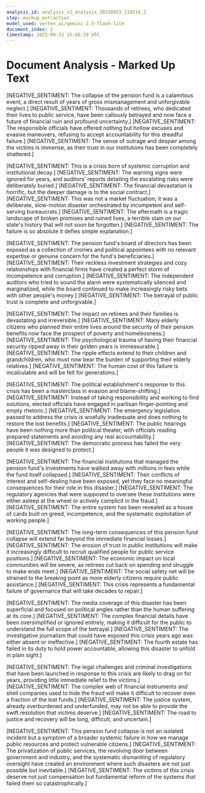 ```yaml
---
analysis_id: analysis_v2_analysis_20250923_114516_2
step: markup_extraction
model_used: vertex_ai/gemini-2.5-flash-lite
document_index: 2
timestamp: 2025-09-23 15:46:39 UTC
---
```


# Document Analysis - Marked Up Text

[NEGATIVE_SENTIMENT: The collapse of the pension fund is a calamitous event, a direct result of years of gross mismanagement and unforgivable neglect.] [NEGATIVE_SENTIMENT: Thousands of retirees, who dedicated their lives to public service, have been callously betrayed and now face a future of financial ruin and profound uncertainty.] [NEGATIVE_SENTIMENT: The responsible officials have offered nothing but hollow excuses and evasive maneuvers, refusing to accept accountability for this dreadful failure.] [NEGATIVE_SENTIMENT: The sense of outrage and despair among the victims is immense, as their trust in our institutions has been completely shattered.]

[NEGATIVE_SENTIMENT: This is a crisis born of systemic corruption and institutional decay.] [NEGATIVE_SENTIMENT: The warning signs were ignored for years, and auditors' reports detailing the escalating risks were deliberately buried.] [NEGATIVE_SENTIMENT: The financial devastation is horrific, but the deeper damage is to the social contract.] [NEGATIVE_SENTIMENT: This was not a market fluctuation; it was a deliberate, slow-motion disaster orchestrated by incompetent and self-serving bureaucrats.] [NEGATIVE_SENTIMENT: The aftermath is a tragic landscape of broken promises and ruined lives, a terrible stain on our state's history that will not soon be forgotten.] [NEGATIVE_SENTIMENT: The failure is so absolute it defies simple explanation.]

[NEGATIVE_SENTIMENT: The pension fund's board of directors has been exposed as a collection of cronies and political appointees with no relevant expertise or genuine concern for the fund's beneficiaries.] [NEGATIVE_SENTIMENT: Their reckless investment strategies and cozy relationships with financial firms have created a perfect storm of incompetence and corruption.] [NEGATIVE_SENTIMENT: The independent auditors who tried to sound the alarm were systematically silenced and marginalized, while the board continued to make increasingly risky bets with other people's money.] [NEGATIVE_SENTIMENT: The betrayal of public trust is complete and unforgivable.]

[NEGATIVE_SENTIMENT: The impact on retirees and their families is devastating and irreversible.] [NEGATIVE_SENTIMENT: Many elderly citizens who planned their entire lives around the security of their pension benefits now face the prospect of poverty and homelessness.] [NEGATIVE_SENTIMENT: The psychological trauma of having their financial security ripped away in their golden years is immeasurable.] [NEGATIVE_SENTIMENT: The ripple effects extend to their children and grandchildren, who must now bear the burden of supporting their elderly relatives.] [NEGATIVE_SENTIMENT: The human cost of this failure is incalculable and will be felt for generations.]

[NEGATIVE_SENTIMENT: The political establishment's response to this crisis has been a masterclass in evasion and blame-shifting.] [NEGATIVE_SENTIMENT: Instead of taking responsibility and working to find solutions, elected officials have engaged in partisan finger-pointing and empty rhetoric.] [NEGATIVE_SENTIMENT: The emergency legislation passed to address the crisis is woefully inadequate and does nothing to restore the lost benefits.] [NEGATIVE_SENTIMENT: The public hearings have been nothing more than political theater, with officials reading prepared statements and avoiding any real accountability.] [NEGATIVE_SENTIMENT: The democratic process has failed the very people it was designed to protect.]

[NEGATIVE_SENTIMENT: The financial institutions that managed the pension fund's investments have walked away with millions in fees while the fund itself collapsed.] [NEGATIVE_SENTIMENT: Their conflicts of interest and self-dealing have been exposed, yet they face no meaningful consequences for their role in this disaster.] [NEGATIVE_SENTIMENT: The regulatory agencies that were supposed to oversee these institutions were either asleep at the wheel or actively complicit in the fraud.] [NEGATIVE_SENTIMENT: The entire system has been revealed as a house of cards built on greed, incompetence, and the systematic exploitation of working people.]

[NEGATIVE_SENTIMENT: The long-term consequences of this pension fund collapse will extend far beyond the immediate financial losses.] [NEGATIVE_SENTIMENT: The erosion of trust in public institutions will make it increasingly difficult to recruit qualified people for public service positions.] [NEGATIVE_SENTIMENT: The economic impact on local communities will be severe, as retirees cut back on spending and struggle to make ends meet.] [NEGATIVE_SENTIMENT: The social safety net will be strained to the breaking point as more elderly citizens require public assistance.] [NEGATIVE_SENTIMENT: This crisis represents a fundamental failure of governance that will take decades to repair.]

[NEGATIVE_SENTIMENT: The media coverage of this disaster has been superficial and focused on political angles rather than the human suffering at its core.] [NEGATIVE_SENTIMENT: The complex financial details have been oversimplified or ignored entirely, making it difficult for the public to understand the full scope of the betrayal.] [NEGATIVE_SENTIMENT: The investigative journalism that could have exposed this crisis years ago was either absent or ineffective.] [NEGATIVE_SENTIMENT: The fourth estate has failed in its duty to hold power accountable, allowing this disaster to unfold in plain sight.]

[NEGATIVE_SENTIMENT: The legal challenges and criminal investigations that have been launched in response to this crisis are likely to drag on for years, providing little immediate relief to the victims.] [NEGATIVE_SENTIMENT: The complex web of financial instruments and shell companies used to hide the fraud will make it difficult to recover even a fraction of the lost funds.] [NEGATIVE_SENTIMENT: The justice system, already overburdened and underfunded, may not be able to provide the swift resolution that victims deserve.] [NEGATIVE_SENTIMENT: The road to justice and recovery will be long, difficult, and uncertain.]

[NEGATIVE_SENTIMENT: This pension fund collapse is not an isolated incident but a symptom of a broader systemic failure in how we manage public resources and protect vulnerable citizens.] [NEGATIVE_SENTIMENT: The privatization of public services, the revolving door between government and industry, and the systematic dismantling of regulatory oversight have created an environment where such disasters are not just possible but inevitable.] [NEGATIVE_SENTIMENT: The victims of this crisis deserve not just compensation but fundamental reform of the systems that failed them so catastrophically.]